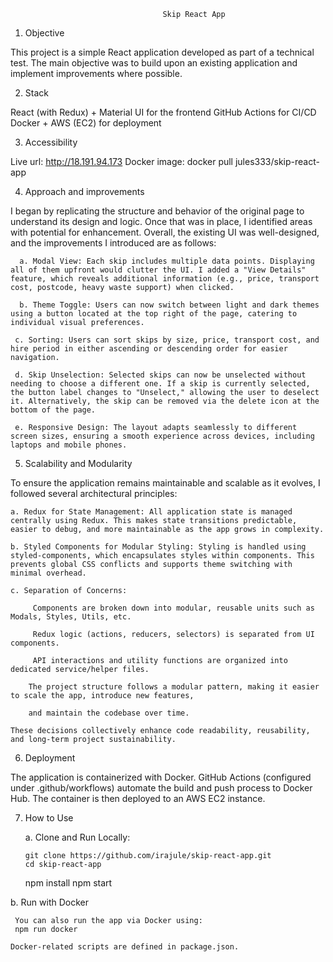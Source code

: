                                       Skip React App

1. Objective
   
This project is a simple React application developed as part of a technical test. The main objective was to build upon an existing application and implement improvements where possible.

2. Stack
   
React (with Redux) + Material UI for the frontend
GitHub Actions for CI/CD
Docker + AWS (EC2) for deployment

3. Accessibility
   
  Live url: http://18.191.94.173
  Docker image: docker pull jules333/skip-react-app

4. Approach and improvements
   
I began by replicating the structure and behavior of the original page to understand its design and logic. Once that was in place, I identified areas with potential for enhancement. Overall, the existing UI was well-designed, and the improvements I introduced are as follows:

      a. Modal View: Each skip includes multiple data points. Displaying all of them upfront would clutter the UI. I added a "View Details" feature, which reveals additional information (e.g., price, transport cost, postcode, heavy waste support) when clicked.

      b. Theme Toggle: Users can now switch between light and dark themes using a button located at the top right of the page, catering to individual visual preferences.

     c. Sorting: Users can sort skips by size, price, transport cost, and hire period in either ascending or descending order for easier navigation.

     d. Skip Unselection: Selected skips can now be unselected without needing to choose a different one. If a skip is currently selected, the button label changes to "Unselect," allowing the user to deselect it. Alternatively, the skip can be removed via the delete icon at the bottom of the page.

     e. Responsive Design: The layout adapts seamlessly to different screen sizes, ensuring a smooth experience across devices, including laptops and mobile phones.

5. Scalability and Modularity
   
To ensure the application remains maintainable and scalable as it evolves, I followed several architectural principles:

    a. Redux for State Management: All application state is managed centrally using Redux. This makes state transitions predictable, easier to debug, and more maintainable as the app grows in complexity.

    b. Styled Components for Modular Styling: Styling is handled using styled-components, which encapsulates styles within components. This prevents global CSS conflicts and supports theme switching with minimal overhead.

    c. Separation of Concerns:

         Components are broken down into modular, reusable units such as Modals, Styles, Utils, etc.

         Redux logic (actions, reducers, selectors) is separated from UI components.

         API interactions and utility functions are organized into dedicated service/helper files.

        The project structure follows a modular pattern, making it easier to scale the app, introduce new features, 
 
        and maintain the codebase over time.

    These decisions collectively enhance code readability, reusability, and long-term project sustainability.

6. Deployment
   
The application is containerized with Docker. GitHub Actions (configured under .github/workflows) automate the build and push process to Docker Hub. The container is then deployed to an AWS EC2 instance.

7. How to Use
   
     a. Clone and Run Locally:
  
       git clone https://github.com/irajule/skip-react-app.git
       cd skip-react-app
      npm install
      npm start

  b. Run with Docker
  
     You can also run the app via Docker using:
     npm run docker
     
    Docker-related scripts are defined in package.json.


